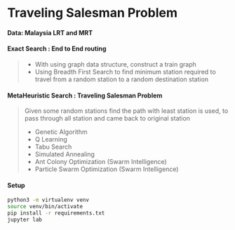 # Traveling Salesman Problem
#### Data: Malaysia LRT and MRT

#### Exact Search : End to End routing
> - With using graph data structure, construct a train graph
> - Using Breadth First Search to find minimum station required to travel from a random station to a random destination station

#### MetaHeuristic Search : Traveling Salesman Problem
> Given some random stations find the path with least station is used, to pass through all station and came back to original station   
> - Genetic Algorithm
> - Q Learning
> - Tabu Search
> - Simulated Annealing
> - Ant Colony Optimization (Swarm Intelligence)
> - Particle Swarm Optimization (Swarm Intelligence)

#### Setup
```bash
python3 -m virtualenv venv
source venv/bin/activate
pip install -r requirements.txt
jupyter lab
```
